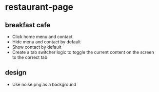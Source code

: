 # restaurant-page

## breakfast cafe
 - Click home menu and contact
 - Hide menu and contact by default
 - Show contact by default
 - Create a tab switcher logic to toggle the current content on the screen to the correct tab

 ## design
 - Use noise.png as a background
